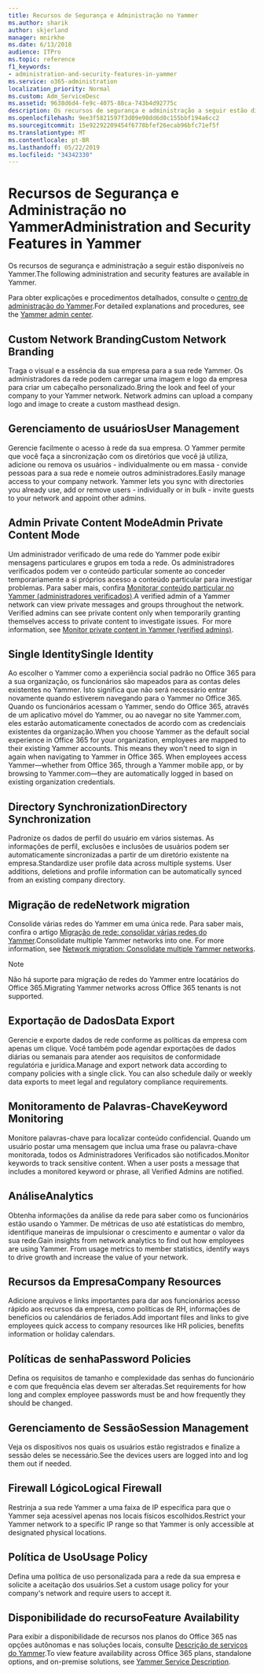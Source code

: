 ```yaml
---
title: Recursos de Segurança e Administração no Yammer
ms.author: sharik
author: skjerland
manager: mnirkhe
ms.date: 6/13/2018
audience: ITPro
ms.topic: reference
f1_keywords:
- administration-and-security-features-in-yammer
ms.service: o365-administration
localization_priority: Normal
ms.custom: Adm_ServiceDesc
ms.assetid: 9638d6d4-fe9c-4075-88ca-743b4d92775c
description: Os recursos de segurança e administração a seguir estão disponíveis no Yammer.
ms.openlocfilehash: 9ee3f5821597f3d09e98dd6d0c155bbf194a6cc2
ms.sourcegitcommit: 15e92292209454f6778bfef26ecab96bfc71ef5f
ms.translationtype: MT
ms.contentlocale: pt-BR
ms.lasthandoff: 05/22/2019
ms.locfileid: "34342330"
---
```

# <a name="administration-and-security-features-in-yammer"></a><span data-ttu-id="8e82d-103">Recursos de Segurança e Administração no Yammer</span><span class="sxs-lookup"><span data-stu-id="8e82d-103">Administration and Security Features in Yammer</span></span>

<span data-ttu-id="8e82d-104">Os recursos de segurança e administração a seguir estão disponíveis no Yammer.</span><span class="sxs-lookup"><span data-stu-id="8e82d-104">The following administration and security features are available in Yammer.</span></span>
  
<span data-ttu-id="8e82d-105">Para obter explicações e procedimentos detalhados, consulte o [centro de administração do Yammer](https://go.microsoft.com/fwlink/?LinkId=869688).</span><span class="sxs-lookup"><span data-stu-id="8e82d-105">For detailed explanations and procedures, see the [Yammer admin center](https://go.microsoft.com/fwlink/?LinkId=869688).</span></span>
  
## <a name="custom-network-branding"></a><span data-ttu-id="8e82d-106">Custom Network Branding</span><span class="sxs-lookup"><span data-stu-id="8e82d-106">Custom Network Branding</span></span>
<span data-ttu-id="8e82d-107"><a name="bkmk_CustomNetworkBranding"> </a></span><span class="sxs-lookup"><span data-stu-id="8e82d-107"></span></span>

<span data-ttu-id="8e82d-p101">Traga o visual e a essência da sua empresa para a sua rede Yammer. Os administradores da rede podem carregar uma imagem e logo da empresa para criar um cabeçalho personalizado.</span><span class="sxs-lookup"><span data-stu-id="8e82d-p101">Bring the look and feel of your company to your Yammer network. Network admins can upload a company logo and image to create a custom masthead design.</span></span>
  
## <a name="user-management"></a><span data-ttu-id="8e82d-110">Gerenciamento de usuários</span><span class="sxs-lookup"><span data-stu-id="8e82d-110">User Management</span></span>
<span data-ttu-id="8e82d-111"><a name="bkmk_UserManagement"> </a></span><span class="sxs-lookup"><span data-stu-id="8e82d-111"></span></span>

<span data-ttu-id="8e82d-p102">Gerencie facilmente o acesso à rede da sua empresa. O Yammer permite que você faça a sincronização com os diretórios que você já utiliza, adicione ou remova os usuários - individualmente ou em massa - convide pessoas para a sua rede e nomeie outros administradores.</span><span class="sxs-lookup"><span data-stu-id="8e82d-p102">Easily manage access to your company network. Yammer lets you sync with directories you already use, add or remove users - individually or in bulk - invite guests to your network and appoint other admins.</span></span>
  
## <a name="admin-private-content-mode"></a><span data-ttu-id="8e82d-114">Admin Private Content Mode</span><span class="sxs-lookup"><span data-stu-id="8e82d-114">Admin Private Content Mode</span></span>
<span data-ttu-id="8e82d-115"><a name="bkmk_AdminPrivate"> </a></span><span class="sxs-lookup"><span data-stu-id="8e82d-115"></span></span>

<span data-ttu-id="8e82d-p103">Um administrador verificado de uma rede do Yammer pode exibir mensagens particulares e grupos em toda a rede. Os administradores verificados podem ver o conteúdo particular somente ao conceder temporariamente a si próprios acesso a conteúdo particular para investigar problemas. Para saber mais, confira [Monitorar conteúdo particular no Yammer (administradores verificados)](https://go.microsoft.com/fwlink/?LinkId=627479).</span><span class="sxs-lookup"><span data-stu-id="8e82d-p103">A verified admin of a Yammer network can view private messages and groups throughout the network.  Verified admins can see private content only when temporarily granting themselves access to private content to investigate issues.  For more information, see [Monitor private content in Yammer (verified admins)](https://go.microsoft.com/fwlink/?LinkId=627479).</span></span>
  
## <a name="single-identity"></a><span data-ttu-id="8e82d-119">Single Identity</span><span class="sxs-lookup"><span data-stu-id="8e82d-119">Single Identity</span></span>
<span data-ttu-id="8e82d-120"><a name="bkmk_o365_user_mapping"> </a></span><span class="sxs-lookup"><span data-stu-id="8e82d-120"></span></span>

<span data-ttu-id="8e82d-p104">Ao escolher o Yammer como a experiência social padrão no Office 365 para a sua organização, os funcionários são mapeados para as contas deles existentes no Yammer. Isto significa que não será necessário entrar novamente quando estiverem navegando para o Yammer no Office 365. Quando os funcionários acessam o Yammer, sendo do Office 365, através de um aplicativo móvel do Yammer, ou ao navegar no site Yammer.com, eles estarão automaticamente conectados de acordo com as credenciais existentes da organização.</span><span class="sxs-lookup"><span data-stu-id="8e82d-p104">When you choose Yammer as the default social experience in Office 365 for your organization, employees are mapped to their existing Yammer accounts. This means they won't need to sign in again when navigating to Yammer in Office 365. When employees access Yammer—whether from Office 365, through a Yammer mobile app, or by browsing to Yammer.com—they are automatically logged in based on existing organization credentials.</span></span>
  
## <a name="directory-synchronization"></a><span data-ttu-id="8e82d-124">Directory Synchronization</span><span class="sxs-lookup"><span data-stu-id="8e82d-124">Directory Synchronization</span></span>
<span data-ttu-id="8e82d-125"><a name="bkmk_DirectorySynchronization"> </a></span><span class="sxs-lookup"><span data-stu-id="8e82d-125"></span></span>

<span data-ttu-id="8e82d-p105">Padronize os dados de perfil do usuário em vários sistemas. As informações de perfil, exclusões e inclusões de usuários podem ser automaticamente sincronizadas a partir de um diretório existente na empresa.</span><span class="sxs-lookup"><span data-stu-id="8e82d-p105">Standardize user profile data across multiple systems. User additions, deletions and profile information can be automatically synced from an existing company directory.</span></span>
  
## <a name="network-migration"></a><span data-ttu-id="8e82d-128">Migração de rede</span><span class="sxs-lookup"><span data-stu-id="8e82d-128">Network migration</span></span>
<span data-ttu-id="8e82d-129"><a name="bkmk_NetworkMigration"> </a></span><span class="sxs-lookup"><span data-stu-id="8e82d-129"></span></span>

<span data-ttu-id="8e82d-p106">Consolide várias redes do Yammer em uma única rede. Para saber mais, confira o artigo [Migração de rede: consolidar várias redes do Yammer](https://go.microsoft.com/fwlink/?LinkID=617488).</span><span class="sxs-lookup"><span data-stu-id="8e82d-p106">Consolidate multiple Yammer networks into one. For more information, see [Network migration: Consolidate multiple Yammer networks](https://go.microsoft.com/fwlink/?LinkID=617488).</span></span>
  
> [!NOTE]
> <span data-ttu-id="8e82d-132">Não há suporte para migração de redes do Yammer entre locatários do Office 365.</span><span class="sxs-lookup"><span data-stu-id="8e82d-132">Migrating Yammer networks across Office 365 tenants is not supported.</span></span> 
  
## <a name="data-export"></a><span data-ttu-id="8e82d-133">Exportação de Dados</span><span class="sxs-lookup"><span data-stu-id="8e82d-133">Data Export</span></span>
<span data-ttu-id="8e82d-134"><a name="bkmk_DataExport"> </a></span><span class="sxs-lookup"><span data-stu-id="8e82d-134"></span></span>

<span data-ttu-id="8e82d-p107">Gerencie e exporte dados de rede conforme as políticas da empresa com apenas um clique. Você também pode agendar exportações de dados diárias ou semanais para atender aos requisitos de conformidade regulatória e jurídica.</span><span class="sxs-lookup"><span data-stu-id="8e82d-p107">Manage and export network data according to company policies with a single click. You can also schedule daily or weekly data exports to meet legal and regulatory compliance requirements.</span></span>
  
## <a name="keyword-monitoring"></a><span data-ttu-id="8e82d-137">Monitoramento de Palavras-Chave</span><span class="sxs-lookup"><span data-stu-id="8e82d-137">Keyword Monitoring</span></span>
<span data-ttu-id="8e82d-138"><a name="bkmk_KeywordMonitoring"> </a></span><span class="sxs-lookup"><span data-stu-id="8e82d-138"></span></span>

<span data-ttu-id="8e82d-p108">Monitore palavras-chave para localizar conteúdo confidencial. Quando um usuário postar uma mensagem que inclua uma frase ou palavra-chave monitorada, todos os Administradores Verificados são notificados.</span><span class="sxs-lookup"><span data-stu-id="8e82d-p108">Monitor keywords to track sensitive content. When a user posts a message that includes a monitored keyword or phrase, all Verified Admins are notified.</span></span>
  
## <a name="analytics"></a><span data-ttu-id="8e82d-141">Análise</span><span class="sxs-lookup"><span data-stu-id="8e82d-141">Analytics</span></span>
<span data-ttu-id="8e82d-142"><a name="bkmk_Analytics"> </a></span><span class="sxs-lookup"><span data-stu-id="8e82d-142"></span></span>

<span data-ttu-id="8e82d-p109">Obtenha informações da análise da rede para saber como os funcionários estão usando o Yammer. De métricas de uso até estatísticas do membro, identifique maneiras de impulsionar o crescimento e aumentar o valor da sua rede.</span><span class="sxs-lookup"><span data-stu-id="8e82d-p109">Gain insights from network analytics to find out how employees are using Yammer. From usage metrics to member statistics, identify ways to drive growth and increase the value of your network.</span></span>
  
## <a name="company-resources"></a><span data-ttu-id="8e82d-145">Recursos da Empresa</span><span class="sxs-lookup"><span data-stu-id="8e82d-145">Company Resources</span></span>
<span data-ttu-id="8e82d-146"><a name="bkmk_CompanyResources"> </a></span><span class="sxs-lookup"><span data-stu-id="8e82d-146"></span></span>

<span data-ttu-id="8e82d-147">Adicione arquivos e links importantes para dar aos funcionários acesso rápido aos recursos da empresa, como políticas de RH, informações de benefícios ou calendários de feriados.</span><span class="sxs-lookup"><span data-stu-id="8e82d-147">Add important files and links to give employees quick access to company resources like HR policies, benefits information or holiday calendars.</span></span>
  
## <a name="password-policies"></a><span data-ttu-id="8e82d-148">Políticas de senha</span><span class="sxs-lookup"><span data-stu-id="8e82d-148">Password Policies</span></span>
<span data-ttu-id="8e82d-149"><a name="bkmk_PasswordPolicies"> </a></span><span class="sxs-lookup"><span data-stu-id="8e82d-149"></span></span>

<span data-ttu-id="8e82d-150">Defina os requisitos de tamanho e complexidade das senhas do funcionário e com que frequência elas devem ser alteradas.</span><span class="sxs-lookup"><span data-stu-id="8e82d-150">Set requirements for how long and complex employee passwords must be and how frequently they should be changed.</span></span>
  
## <a name="session-management"></a><span data-ttu-id="8e82d-151">Gerenciamento de Sessão</span><span class="sxs-lookup"><span data-stu-id="8e82d-151">Session Management</span></span>
<span data-ttu-id="8e82d-152"><a name="bkmk_SessionManagement"> </a></span><span class="sxs-lookup"><span data-stu-id="8e82d-152"></span></span>

<span data-ttu-id="8e82d-153">Veja os dispositivos nos quais os usuários estão registrados e finalize a sessão deles se necessário.</span><span class="sxs-lookup"><span data-stu-id="8e82d-153">See the devices users are logged into and log them out if needed.</span></span>
  
## <a name="logical-firewall"></a><span data-ttu-id="8e82d-154">Firewall Lógico</span><span class="sxs-lookup"><span data-stu-id="8e82d-154">Logical Firewall</span></span>
<span data-ttu-id="8e82d-155"><a name="bkmk_LogicalFirewall"> </a></span><span class="sxs-lookup"><span data-stu-id="8e82d-155"></span></span>

<span data-ttu-id="8e82d-156">Restrinja a sua rede Yammer a uma faixa de IP específica para que o Yammer seja acessível apenas nos locais físicos escolhidos.</span><span class="sxs-lookup"><span data-stu-id="8e82d-156">Restrict your Yammer network to a specific IP range so that Yammer is only accessible at designated physical locations.</span></span>
  
## <a name="usage-policy"></a><span data-ttu-id="8e82d-157">Política de Uso</span><span class="sxs-lookup"><span data-stu-id="8e82d-157">Usage Policy</span></span>
<span data-ttu-id="8e82d-158"><a name="bkmk_UsagePolicy"> </a></span><span class="sxs-lookup"><span data-stu-id="8e82d-158"></span></span>

<span data-ttu-id="8e82d-159">Defina uma política de uso personalizada para a rede da sua empresa e solicite a aceitação dos usuários.</span><span class="sxs-lookup"><span data-stu-id="8e82d-159">Set a custom usage policy for your company's network and require users to accept it.</span></span>
  
## <a name="feature-availability"></a><span data-ttu-id="8e82d-160">Disponibilidade do recurso</span><span class="sxs-lookup"><span data-stu-id="8e82d-160">Feature Availability</span></span>
<span data-ttu-id="8e82d-161"><a name="bkmk_UsagePolicy"> </a></span><span class="sxs-lookup"><span data-stu-id="8e82d-161"></span></span>

<span data-ttu-id="8e82d-162">Para exibir a disponibilidade de recursos nos planos do Office 365 nas opções autônomas e nas soluções locais, consulte [Descrição de serviços do Yammer](yammer-service-description.md).</span><span class="sxs-lookup"><span data-stu-id="8e82d-162">To view feature availability across Office 365 plans, standalone options, and on-premise solutions, see [Yammer Service Description](yammer-service-description.md).</span></span>
  

